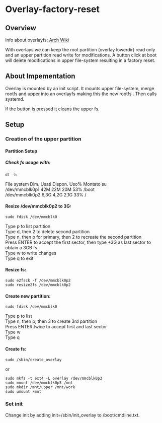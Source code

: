 # Overlay-factory-reset
## Overview
Info about overlayfs: [Arch Wiki](https://wiki.archlinux.org/index.php/Overlay_filesystem)

With overlays we can keep the root partition (overlay lowerdir) read only and an upper partition read write for modifications.
A button click at boot will delete modifications in upper file-system resulting in a factory reset.

## About Impementation
Overlay is mounted by an init script. It mounts upper file-system, merge rootfs and upper into an overlayfs making this the new rootfs . Then calls systemd.

If the button is pressed it cleans the upper fs.

## Setup
### Creation of the upper partition
#### Partition Setup
##### Check fs usage with:  
```
df -h
```
File system Dim. Usati Dispon. Uso% Montato su  
/dev/mmcblk0p1              42M   22M     20M  53% /boot  
/dev/mmcblk0p2             6,3G  4,2G    2,1G  33% /  

#### Resize /dev/mmcblk0p2 to 3G:
```
sudo fdisk /dev/mmcblk0
```
Type p to list partition  
Type d, then 2 to delete second partition  
Type n, then p for primary, then 2 to recreate the second partition  
Press ENTER to accept the first sector, then type +3G as last sector to obtain a 3GB fs  
Type w to write changes  
Type q to exit  

#### Resize fs:  
```
sudo e2fsck -f /dev/mmcblk0p2
sudo resize2fs /dev/mmcblk0p2
```

#### Create new partition:  
```
sudo fdisk /dev/mmcblk0
```
Type p to list  
Type n, then p, then 3 to create 3rd partition  
Press ENTER twice to accept first and last sector  
Type w  
Type q  

#### Create fs:  
```
sudo /sbin/create_overlay
```
or  
```
sudo mkfs -t ext4 -L overlay /dev/mmcblk0p3
sudo mount /dev/mmcblk0p3 /mnt
sudo mkdir /mnt/upper /mnt/work
sudo umount /mnt
```

### Set init
Change init by adding init=/sbin/init_overlay to /boot/cmdline.txt.
